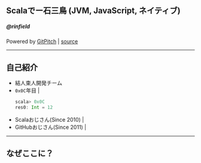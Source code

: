 ## Scalaでー石三鳥 (JVM, JavaScript, ネイティブ)
##### @rinfield

Powered by <a href="https://gitpitch.com/" target="_blank">GitPitch</a> |
<a href="https://github.com/rinfield" target="_blank">source</a>

---

## 自己紹介

- 結人束人開発チーム
- `0x0C`年目 |
  ```scala
  scala> 0x0C
  res0: Int = 12
  ```
<!-- .element: class="fragment" -->
- Scalaおじさん(Since 2010) |
- GitHubおじさん(Since 2011) |

---

## なぜここに？
